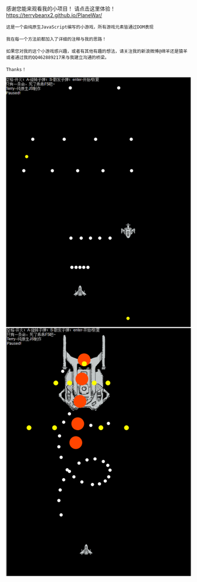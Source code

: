 感谢您能来观看我的小项目！
请点击这里体验！ https://terrybeanx2.github.io/PlaneWar/
   
    这是一个由纯原生JavaScript编写的小游戏，所有游戏元素皆通过DOM表现

    我在每一个方法前都加入了详细的注释与我的思路！

    如果您对我的这个小游戏感兴趣，或者有其他有趣的想法，请关注我的新浪微博@绵羊还是猿羊
    或者通过我的QQ462889217来与我建立沟通的桥梁。

    Thanks！

![img](https://github.com/TerryBeanX2/PlaneWar/blob/master/egImg/a1.png)
![img](https://github.com/TerryBeanX2/PlaneWar/blob/master/egImg/a2.png)
